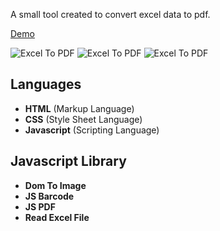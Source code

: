 A small tool created to convert excel data to pdf.

[Demo](https://laravelspa.github.io/Excel-To-PDF/)

![Excel To PDF](https://laravelspa.site/img/portfolio/excel-to-pdf/main.jpeg "Excel To PDF")
![Excel To PDF](https://laravelspa.site/img/portfolio/excel-to-pdf/form.jpeg "Excel To PDF")
![Excel To PDF](https://laravelspa.site/img/portfolio/excel-to-pdf/export-to-pdf-or-image.jpeg "Excel To PDF")

## Languages
- **HTML** (Markup Language)
- **CSS** (Style Sheet Language)
- **Javascript** (Scripting Language)


## Javascript Library
- **Dom To Image**
- **JS Barcode**
- **JS PDF**
- **Read Excel File**